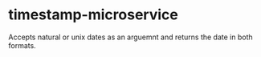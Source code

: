# timestamp-microservice

Accepts natural or unix dates as an arguemnt and returns the date in both formats.

